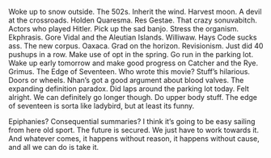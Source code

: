 Woke up to snow outside. The 502s. Inherit the wind. Harvest moon. A devil at the crossroads. Holden Quaresma. Res Gestae. That crazy sonuvabitch. Actors who played Hitler. Pick up the sad banjo. Stress the organism. Ekphrasis. Gore Vidal and the Aleutian Islands. Williwaw. Hays Code sucks ass. The new corpus. Oaxaca. Grad on the horizon. Revisionism. Just did 40 pushups in a row. Make use of opt in the spring. Go run in the parking lot. Wake up early tomorrow and make good progress on Catcher and the Rye. Grimus. The Edge of Seventeen. Who wrote this movie? Stuff’s hilarious. Doors or wheels. Nhan’s got a good argument about blood valves. The expanding definition paradox. Did laps around the parking lot today. Felt alright. We can definitely go longer though. Do upper body stuff. The edge of seventeen is sorta like ladybird, but at least its funny. 

Epiphanies? Consequential summaries? I think it’s going to be easy sailing from here old sport. The future is secured. We just have to work towards it. And whatever comes, it happens without reason, it happens without cause, and all we can do is take it.